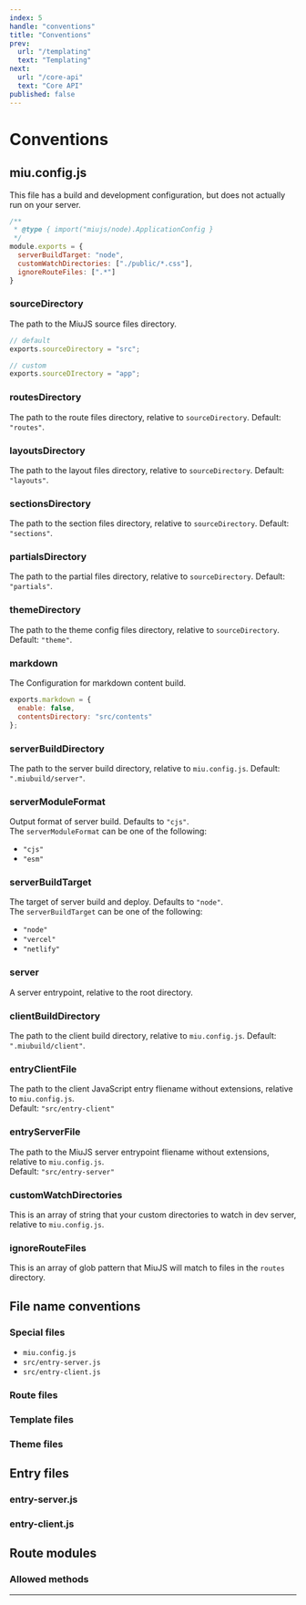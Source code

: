 ```yaml
---
index: 5
handle: "conventions"
title: "Conventions"
prev:
  url: "/templating"
  text: "Templating"
next:
  url: "/core-api"
  text: "Core API"
published: false
---
```


# Conventions

## miu.config.js
This file has a build and development configuration, but does not actually run on your server.

```js
/**
 * @type { import("miujs/node).ApplicationConfig }
 */
module.exports = {
  serverBuildTarget: "node",
  customWatchDirectories: ["./public/*.css"],
  ignoreRouteFiles: [".*"]
}
```

### sourceDirectory
The path to the MiuJS source files directory.
```js
// default
exports.sourceDirectory = "src";

// custom
exports.sourceDIrectory = "app";
```

### routesDirectory
The path to the route files directory, relative to `sourceDirectory`.
Default: `"routes"`.

### layoutsDirectory
The path to the layout files directory, relative to `sourceDirectory`.
Default: `"layouts"`.

### sectionsDirectory
The path to the section files directory, relative to `sourceDirectory`.
Default: `"sections"`.

### partialsDirectory
The path to the partial files directory, relative to `sourceDirectory`.
Default: `"partials"`.

### themeDirectory
The path to the theme config files directory, relative to `sourceDirectory`.
Default: `"theme"`.

### markdown
The Configuration for markdown content build.
```js
exports.markdown = {
  enable: false,
  contentsDirectory: "src/contents"
};
```

### serverBuildDirectory
The path to the server build directory, relative to `miu.config.js`.
Default: `".miubuild/server"`.

### serverModuleFormat
Output format of server build. Defaults to `"cjs"`.  
The `serverModuleFormat` can be one of the following:
- `"cjs"`
- `"esm"`

### serverBuildTarget
The target of server build and deploy. Defaults to `"node"`.  
The `serverBuildTarget` can be one of the following:
- `"node"`
- `"vercel"`
- `"netlify"`

### server
A server entrypoint, relative to the root directory.

### clientBuildDirectory
The path to the client build directory, relative to `miu.config.js`.
Default: `".miubuild/client"`.

### entryClientFile
The path to the client JavaScript entry fliename without extensions, relative to `miu.config.js`.  
Default: `"src/entry-client"`

### entryServerFile
The path to the MiuJS server entrypoint fliename without extensions, relative to `miu.config.js`.  
Default: `"src/entry-server"`

### customWatchDirectories
This is an array of string that your custom directories to watch in dev server, relative to `miu.config.js`.

### ignoreRouteFiles
This is an array of glob pattern that MiuJS will match to files in the `routes` directory.

## File name conventions
### Special files
- `miu.config.js`
- `src/entry-server.js`
- `src/entry-client.js`

### Route files

### Template files

### Theme files

## Entry files
### entry-server.js
### entry-client.js

## Route modules
### Allowed methods

***